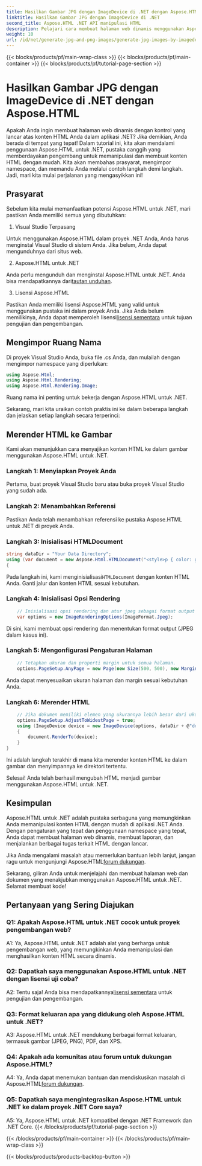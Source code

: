 ```yaml
---
title: Hasilkan Gambar JPG dengan ImageDevice di .NET dengan Aspose.HTML
linktitle: Hasilkan Gambar JPG dengan ImageDevice di .NET
second_title: Aspose.HTML .NET API manipulasi HTML
description: Pelajari cara membuat halaman web dinamis menggunakan Aspose.HTML untuk .NET. Tutorial langkah demi langkah ini mencakup prasyarat, namespace, dan rendering HTML ke gambar.
weight: 10
url: /id/net/generate-jpg-and-png-images/generate-jpg-images-by-imagedevice/
---
```


{{< blocks/products/pf/main-wrap-class >}}
{{< blocks/products/pf/main-container >}}
{{< blocks/products/pf/tutorial-page-section >}}

# Hasilkan Gambar JPG dengan ImageDevice di .NET dengan Aspose.HTML


Apakah Anda ingin membuat halaman web dinamis dengan kontrol yang lancar atas konten HTML Anda dalam aplikasi .NET? Jika demikian, Anda berada di tempat yang tepat! Dalam tutorial ini, kita akan mendalami penggunaan Aspose.HTML untuk .NET, pustaka canggih yang memberdayakan pengembang untuk memanipulasi dan membuat konten HTML dengan mudah. Kita akan membahas prasyarat, mengimpor namespace, dan memandu Anda melalui contoh langkah demi langkah. Jadi, mari kita mulai perjalanan yang mengasyikkan ini!

## Prasyarat

Sebelum kita mulai memanfaatkan potensi Aspose.HTML untuk .NET, mari pastikan Anda memiliki semua yang dibutuhkan:

1. Visual Studio Terpasang

Untuk menggunakan Aspose.HTML dalam proyek .NET Anda, Anda harus menginstal Visual Studio di sistem Anda. Jika belum, Anda dapat mengunduhnya dari situs web.

2. Aspose.HTML untuk .NET

 Anda perlu mengunduh dan menginstal Aspose.HTML untuk .NET. Anda bisa mendapatkannya dari[tautan unduhan](https://releases.aspose.com/html/net/).

3. Lisensi Aspose.HTML

Pastikan Anda memiliki lisensi Aspose.HTML yang valid untuk menggunakan pustaka ini dalam proyek Anda. Jika Anda belum memilikinya, Anda dapat memperoleh lisensi[lisensi sementara](https://purchase.aspose.com/temporary-license/) untuk tujuan pengujian dan pengembangan.

## Mengimpor Ruang Nama

Di proyek Visual Studio Anda, buka file .cs Anda, dan mulailah dengan mengimpor namespace yang diperlukan:

```csharp
using Aspose.Html;
using Aspose.Html.Rendering;
using Aspose.Html.Rendering.Image;
```

Ruang nama ini penting untuk bekerja dengan Aspose.HTML untuk .NET.

Sekarang, mari kita uraikan contoh praktis ini ke dalam beberapa langkah dan jelaskan setiap langkah secara terperinci:

## Merender HTML ke Gambar

Kami akan menunjukkan cara menyajikan konten HTML ke dalam gambar menggunakan Aspose.HTML untuk .NET.

### Langkah 1: Menyiapkan Proyek Anda

Pertama, buat proyek Visual Studio baru atau buka proyek Visual Studio yang sudah ada.

### Langkah 2: Menambahkan Referensi

Pastikan Anda telah menambahkan referensi ke pustaka Aspose.HTML untuk .NET di proyek Anda.

### Langkah 3: Inisialisasi HTMLDocument

```csharp
string dataDir = "Your Data Directory";
using (var document = new Aspose.Html.HTMLDocument("<style>p { color: green; }</style><p>my first paragraph</p>", @"c:\work\"))
{
```

 Pada langkah ini, kami menginisialisasi`HTMLDocument` dengan konten HTML Anda. Ganti jalur dan konten HTML sesuai kebutuhan.

### Langkah 4: Inisialisasi Opsi Rendering

```csharp
    // Inisialisasi opsi rendering dan atur jpeg sebagai format output
    var options = new ImageRenderingOptions(ImageFormat.Jpeg);
```

Di sini, kami membuat opsi rendering dan menentukan format output (JPEG dalam kasus ini).

### Langkah 5: Mengonfigurasi Pengaturan Halaman

```csharp
    // Tetapkan ukuran dan properti margin untuk semua halaman.
    options.PageSetup.AnyPage = new Page(new Size(500, 500), new Margin(50, 50, 50, 50));
```

Anda dapat menyesuaikan ukuran halaman dan margin sesuai kebutuhan Anda.

### Langkah 6: Merender HTML

```csharp
    // Jika dokumen memiliki elemen yang ukurannya lebih besar dari ukuran halaman yang telah ditentukan oleh pengguna, halaman keluaran akan disesuaikan.
    options.PageSetup.AdjustToWidestPage = true;
    using (ImageDevice device = new ImageDevice(options, dataDir + @"document_out.jpg"))
    {
        document.RenderTo(device);
    }
}
```

Ini adalah langkah terakhir di mana kita merender konten HTML ke dalam gambar dan menyimpannya ke direktori tertentu.

Selesai! Anda telah berhasil mengubah HTML menjadi gambar menggunakan Aspose.HTML untuk .NET.

## Kesimpulan

Aspose.HTML untuk .NET adalah pustaka serbaguna yang memungkinkan Anda memanipulasi konten HTML dengan mudah di aplikasi .NET Anda. Dengan pengaturan yang tepat dan penggunaan namespace yang tepat, Anda dapat membuat halaman web dinamis, membuat laporan, dan menjalankan berbagai tugas terkait HTML dengan lancar.

 Jika Anda mengalami masalah atau memerlukan bantuan lebih lanjut, jangan ragu untuk mengunjungi Aspose.HTML[forum dukungan](https://forum.aspose.com/).

Sekarang, giliran Anda untuk menjelajahi dan membuat halaman web dan dokumen yang menakjubkan menggunakan Aspose.HTML untuk .NET. Selamat membuat kode!

## Pertanyaan yang Sering Diajukan

### Q1: Apakah Aspose.HTML untuk .NET cocok untuk proyek pengembangan web?
   
A1: Ya, Aspose.HTML untuk .NET adalah alat yang berharga untuk pengembangan web, yang memungkinkan Anda memanipulasi dan menghasilkan konten HTML secara dinamis.

### Q2: Dapatkah saya menggunakan Aspose.HTML untuk .NET dengan lisensi uji coba?
   
 A2: Tentu saja! Anda bisa mendapatkannya[lisensi sementara](https://purchase.aspose.com/temporary-license/) untuk pengujian dan pengembangan.

### Q3: Format keluaran apa yang didukung oleh Aspose.HTML untuk .NET?
   
A3: Aspose.HTML untuk .NET mendukung berbagai format keluaran, termasuk gambar (JPEG, PNG), PDF, dan XPS.

### Q4: Apakah ada komunitas atau forum untuk dukungan Aspose.HTML?
   
 A4: Ya, Anda dapat menemukan bantuan dan mendiskusikan masalah di Aspose.HTML[forum dukungan](https://forum.aspose.com/).

### Q5: Dapatkah saya mengintegrasikan Aspose.HTML untuk .NET ke dalam proyek .NET Core saya?

A5: Ya, Aspose.HTML untuk .NET kompatibel dengan .NET Framework dan .NET Core.
{{< /blocks/products/pf/tutorial-page-section >}}

{{< /blocks/products/pf/main-container >}}
{{< /blocks/products/pf/main-wrap-class >}}

{{< blocks/products/products-backtop-button >}}
